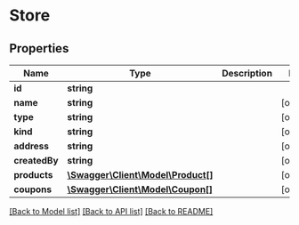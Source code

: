 # Store

## Properties
Name | Type | Description | Notes
------------ | ------------- | ------------- | -------------
**id** | **string** |  | 
**name** | **string** |  | [optional] 
**type** | **string** |  | [optional] 
**kind** | **string** |  | [optional] 
**address** | **string** |  | [optional] 
**createdBy** | **string** |  | [optional] 
**products** | [**\Swagger\Client\Model\Product[]**](Product.md) |  | [optional] 
**coupons** | [**\Swagger\Client\Model\Coupon[]**](Coupon.md) |  | [optional] 

[[Back to Model list]](../README.md#documentation-for-models) [[Back to API list]](../README.md#documentation-for-api-endpoints) [[Back to README]](../README.md)


